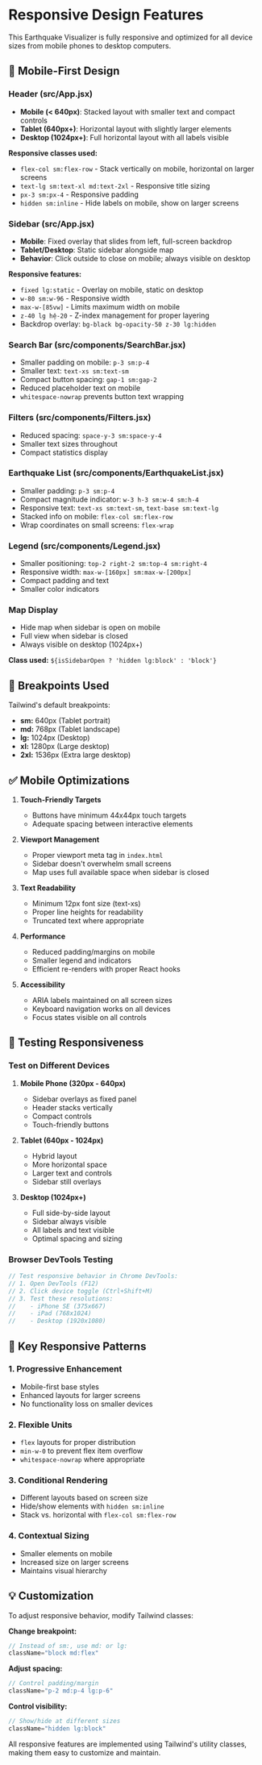 # Responsive Design Features

This Earthquake Visualizer is fully responsive and optimized for all device sizes from mobile phones to desktop computers.

## 📱 Mobile-First Design

### Header (src/App.jsx)
- **Mobile (< 640px)**: Stacked layout with smaller text and compact controls
- **Tablet (640px+)**: Horizontal layout with slightly larger elements
- **Desktop (1024px+)**: Full horizontal layout with all labels visible

**Responsive classes used:**
- `flex-col sm:flex-row` - Stack vertically on mobile, horizontal on larger screens
- `text-lg sm:text-xl md:text-2xl` - Responsive title sizing
- `px-3 sm:px-4` - Responsive padding
- `hidden sm:inline` - Hide labels on mobile, show on larger screens

### Sidebar (src/App.jsx)
- **Mobile**: Fixed overlay that slides from left, full-screen backdrop
- **Tablet/Desktop**: Static sidebar alongside map
- **Behavior**: Click outside to close on mobile; always visible on desktop

**Responsive features:**
- `fixed lg:static` - Overlay on mobile, static on desktop
- `w-80 sm:w-96` - Responsive width
- `max-w-[85vw]` - Limits maximum width on mobile
- `z-40 lg hệ-20` - Z-index management for proper layering
- Backdrop overlay: `bg-black bg-opacity-50 z-30 lg:hidden`

### Search Bar (src/components/SearchBar.jsx)
- Smaller padding on mobile: `p-3 sm:p-4`
- Smaller text: `text-xs sm:text-sm`
- Compact button spacing: `gap-1 sm:gap-2`
- Reduced placeholder text on mobile
- `whitespace-nowrap` prevents button text wrapping

### Filters (src/components/Filters.jsx)
- Reduced spacing: `space-y-3 sm:space-y-4`
- Smaller text sizes throughout
- Compact statistics display

### Earthquake List (src/components/EarthquakeList.jsx)
- Smaller padding: `p-3 sm:p-4`
- Compact magnitude indicator: `w-3 h-3 sm:w-4 sm:h-4`
- Responsive text: `text-xs sm:text-sm`, `text-base sm:text-lg`
- Stacked info on mobile: `flex-col sm:flex-row`
- Wrap coordinates on small screens: `flex-wrap`

### Legend (src/components/Legend.jsx)
- Smaller positioning: `top-2 right-2 sm:top-4 sm:right-4`
- Responsive width: `max-w-[160px] sm:max-w-[200px]`
- Compact padding and text
- Smaller color indicators

### Map Display
- Hide map when sidebar is open on mobile
- Full view when sidebar is closed
- Always visible on desktop (1024px+)

**Class used:** `${isSidebarOpen ? 'hidden lg:block' : 'block'}`

## 🎯 Breakpoints Used

Tailwind's default breakpoints:
- **sm:** 640px (Tablet portrait)
- **md:** 768px (Tablet landscape)
- **lg:** 1024px (Desktop)
- **xl:** 1280px (Large desktop)
- **2xl:** 1536px (Extra large desktop)

## ✅ Mobile Optimizations

1. **Touch-Friendly Targets**
   - Buttons have minimum 44x44px touch targets
   - Adequate spacing between interactive elements

2. **Viewport Management**
   - Proper viewport meta tag in `index.html`
   - Sidebar doesn't overwhelm small screens
   - Map uses full available space when sidebar is closed

3. **Text Readability**
   - Minimum 12px font size (text-xs)
   - Proper line heights for readability
   - Truncated text where appropriate

4. **Performance**
   - Reduced padding/margins on mobile
   - Smaller legend and indicators
   - Efficient re-renders with proper React hooks

5. **Accessibility**
   - ARIA labels maintained on all screen sizes
   - Keyboard navigation works on all devices
   - Focus states visible on all controls

## 🧪 Testing Responsiveness

### Test on Different Devices

1. **Mobile Phone (320px - 640px)**
   - Sidebar overlays as fixed panel
   - Header stacks vertically
   - Compact controls
   - Touch-friendly buttons

2. **Tablet (640px - 1024px)**
   - Hybrid layout
   - More horizontal space
   - Larger text and controls
   - Sidebar still overlays

3. **Desktop (1024px+)**
   - Full side-by-side layout
   - Sidebar always visible
   - All labels and text visible
   - Optimal spacing and sizing

### Browser DevTools Testing

```javascript
// Test responsive behavior in Chrome DevTools:
// 1. Open DevTools (F12)
// 2. Click device toggle (Ctrl+Shift+M)
// 3. Test these resolutions:
//    - iPhone SE (375x667)
//    - iPad (768x1024)
//    - Desktop (1920x1080)
```

## 🎨 Key Responsive Patterns

### 1. Progressive Enhancement
- Mobile-first base styles
- Enhanced layouts for larger screens
- No functionality loss on smaller devices

### 2. Flexible Units
- `flex` layouts for proper distribution
- `min-w-0` to prevent flex item overflow
- `whitespace-nowrap` where appropriate

### 3. Conditional Rendering
- Different layouts based on screen size
- Hide/show elements with `hidden sm:inline`
- Stack vs. horizontal with `flex-col sm:flex-row`

### 4. Contextual Sizing
- Smaller elements on mobile
- Increased size on larger screens
- Maintains visual hierarchy

## 💡 Customization

To adjust responsive behavior, modify Tailwind classes:

**Change breakpoint:**
```jsx
// Instead of sm:, use md: or lg:
className="block md:flex"
```

**Adjust spacing:**
```jsx
// Control padding/margin
className="p-2 md:p-4 lg:p-6"
```

**Control visibility:**
```jsx
// Show/hide at different sizes
className="hidden lg:block"
```

All responsive features are implemented using Tailwind's utility classes, making them easy to customize and maintain.

